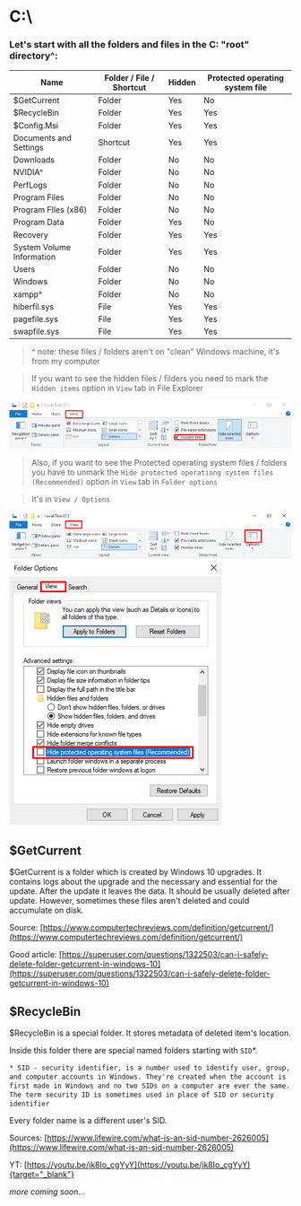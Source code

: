 # C:\
### Let's start with all the folders and files in the C: "root" directory^:
| Name | Folder / File / Shortcut | Hidden | Protected operating system file |
| ----- | ----- | ----- | ----- |
| $GetCurrent | Folder | Yes | No |
| $RecycleBin | Folder | Yes | Yes |
| $Config.Msi | Folder | Yes | Yes |
| Documents and Settings | Shortcut | Yes | Yes |
| Downloads | Folder | No | No |
| NVIDIA^ | Folder | No | No |
| PerfLogs | Folder | No | No |
| Program Files | Folder | No | No |
| Program FIles (x86) | Folder | No | No |
| Program Data | Folder | Yes | No |
| Recovery | Folder | Yes | Yes |
| System Volume Information | Folder | Yes | Yes |
| Users | Folder | No | No |
| Windows | Folder | No | No |
| xampp^ | Folder | No | No |
| hiberfil.sys | File | Yes | Yes |
| pagefile.sys | File | Yes | Yes |
| swapfile.sys | File | Yes | Yes |

> ^ note: these files / folders aren't on "clean" Windows machine, it's from my computer

> If you want to see the hidden files / filders you need to mark the `Hidden items` option in `View` tab in File Explorer

![mark hidden](https://raw.githubusercontent.com/frawojej/console_tricks/main/img/mark_hiddens.png)

> Also, if you want to see the Protected operating system files / folders you have to unmark the `Hide protected operationg system files (Recommended)` option in `View` tab in `Folder options`

> It's in `View / Options`

![view options](https://raw.githubusercontent.com/frawojej/console_tricks/main/img/view_options.png)
![unmark protected operating system files](https://raw.githubusercontent.com/frawojej/console_tricks/main/img/unmark_protected_operationg_system_files.png)

## $GetCurrent

$GetCurrent is a folder which is created by Windows 10 upgrades.
It contains logs about the upgrade and the necessary and essential for the update.
After the update it leaves the data.
It should be usually deleted after update.
However, sometimes these files aren't deleted and could accumulate on disk.

Source: [https://www.computertechreviews.com/definition/getcurrent/](https://www.computertechreviews.com/definition/getcurrent/)

Good article: [https://superuser.com/questions/1322503/can-i-safely-delete-folder-getcurrent-in-windows-10](https://superuser.com/questions/1322503/can-i-safely-delete-folder-getcurrent-in-windows-10)

## $RecycleBin

$RecycleBin is a special folder. It stores metadata of deleted item's location.

Inside this folder there are special named folders starting with `SID`\*.

```
* SID - security identifier, is a number used to identify user, group, and computer accounts in Windows. They're created when the account is first made in Windows and no two SIDs on a computer are ever the same. The term security ID is sometimes used in place of SID or security identifier
```
Every folder name is a different user's SID.

Sources: [https://www.lifewire.com/what-is-an-sid-number-2626005](https://www.lifewire.com/what-is-an-sid-number-2626005)

YT: [https://youtu.be/jk8Io_cgYyY](https://youtu.be/jk8Io_cgYyY){target="_blank"}



*more coming soon...*

